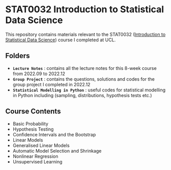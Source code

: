 
# STAT0032 Introduction to Statistical Data Science

This repository contains materials relevant to the STAT0032 ([Introduction to Statistical Data Science](https://www.ucl.ac.uk/module-catalogue/modules/introduction-to-statistical-data-science-STAT0032)) course I completed at UCL.

## Folders

- **`Lecture Notes`** : contains all the lecture notes for this 8-week course from 2022.09 to 2022.12
- **`Group Project`** : contains the questions, solutions and codes for the group project I completed in 2022.12
- **`Statistical Modelling in Python`** : useful codes for statistical modelling in Python including (sampling, distributions, hypothesis tests etc.)


## Course Contents

- Basic Probability
- Hypothesis Testing
- Confidence Intervals and the Bootstrap
- Linear Models
- Generalised Linear Models
- Automatic Model Selection and Shrinkage
- Nonlinear Regression
- Unsupervised Learning
